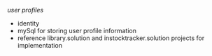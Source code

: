 _user profiles_

* identity
* mySql for storing user profile information
* reference library.solution and instocktracker.solution projects for implementation
